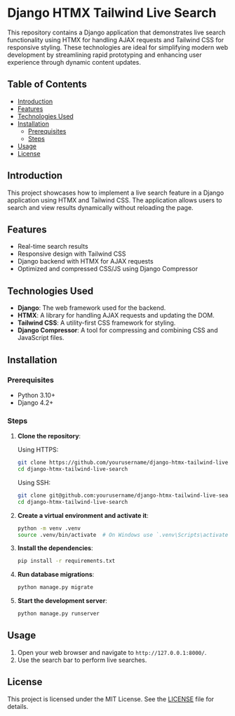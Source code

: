 # Django HTMX Tailwind Live Search

This repository contains a Django application that demonstrates live search functionality using HTMX for handling AJAX requests and Tailwind CSS for responsive styling. These technologies are ideal for simplifying modern web development by streamlining rapid prototyping and enhancing user experience through dynamic content updates.

## Table of Contents

- [Introduction](#introduction)
- [Features](#features)
- [Technologies Used](#technologies-used)
- [Installation](#installation)  
    - [Prerequisites](#prerequisites)  
    - [Steps](#steps)
- [Usage](#usage)
- [License](#license)

## Introduction

This project showcases how to implement a live search feature in a Django application using HTMX and Tailwind CSS. The application allows users to search and view results dynamically without reloading the page.

## Features

- Real-time search results
- Responsive design with Tailwind CSS
- Django backend with HTMX for AJAX requests
- Optimized and compressed CSS/JS using Django Compressor

## Technologies Used

- **Django**: The web framework used for the backend.
- **HTMX**: A library for handling AJAX requests and updating the DOM.
- **Tailwind CSS**: A utility-first CSS framework for styling.
- **Django Compressor**: A tool for compressing and combining CSS and JavaScript files.

## Installation

### Prerequisites

- Python 3.10+
- Django 4.2+

### Steps

1. **Clone the repository**:

    Using HTTPS:
    ```bash
    git clone https://github.com/yourusername/django-htmx-tailwind-live-search.git
    cd django-htmx-tailwind-live-search
    ```

    Using SSH:
    ```bash
    git clone git@github.com:yourusername/django-htmx-tailwind-live-search.git
    cd django-htmx-tailwind-live-search
    ```

2. **Create a virtual environment and activate it**:

    ```sh
    python -m venv .venv
    source .venv/bin/activate  # On Windows use `.venv\Scripts\activate`
    ```

3. **Install the dependencies**:

    ```sh
    pip install -r requirements.txt
    ```

4. **Run database migrations**:

    ```sh
    python manage.py migrate
    ```

5. **Start the development server**:

    ```sh
    python manage.py runserver
    ```

## Usage

1. Open your web browser and navigate to `http://127.0.0.1:8000/`.
2. Use the search bar to perform live searches.


## License

This project is licensed under the MIT License. See the [LICENSE](LICENSE) file for details.
